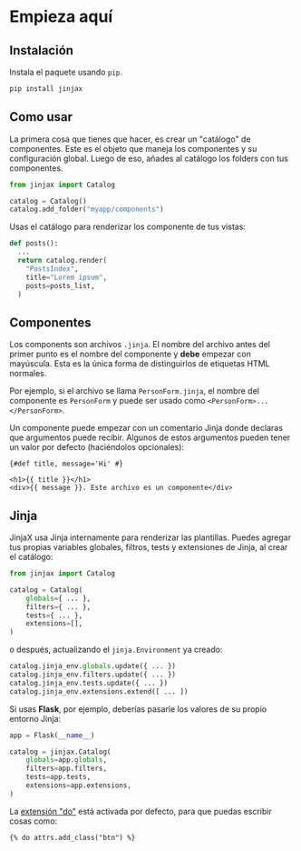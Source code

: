 # Empieza aquí

## Instalación

Instala el paquete usando `pip`.

```bash
pip install jinjax
```

## Como usar

La primera cosa que tienes que hacer, es crear un "catálogo" de componentes. Este es el objeto que maneja los componentes y su configuración global. Luego de eso, añades al catálogo los folders con tus componentes.

```python
from jinjax import Catalog

catalog = Catalog()
catalog.add_folder("myapp/components")
```

Usas el catálogo para renderizar los componente de tus vistas:

```python
def posts():
  ...
  return catalog.render(
    "PostsIndex",
    title="Lorem ipsum",
    posts=posts_list,
  )

```

## Componentes

Los components son archivos `.jinja`. El nombre del archivo antes del primer punto es el nombre del componente y **debe** empezar con mayúscula. Esta es la única forma de distinguirlos de etiquetas HTML normales.

Por ejemplo, si el archivo se llama `PersonForm.jinja`, el nombre del componente es `PersonForm` y puede ser usado como `<PersonForm>...</PersonForm>`.

Un componente puede empezar con un comentario Jinja donde declaras que argumentos puede recibir. Algunos de estos argumentos pueden tener un valor por defecto (haciéndolos opcionales):

```html+jinja
{#def title, message='Hi' #}

<h1>{{ title }}</h1>
<div>{{ message }}. Este archivo es un componente</div>
```

## Jinja

JinjaX usa Jinja internamente para renderizar las plantillas. Puedes agregar tus propias variables globales, filtros, tests y extensiones de Jinja, al crear el catálogo:

```python
from jinjax import Catalog

catalog = Catalog(
    globals={ ... },
    filters={ ... },
    tests={ ... },
    extensions=[],
)
```

o después, actualizando el `jinja.Environment` ya creado:

```python
catalog.jinja_env.globals.update({ ... })
catalog.jinja_env.filters.update({ ... })
catalog.jinja_env.tests.update({ ... })
catalog.jinja_env.extensions.extend([ ... ])
```

Si usas **Flask**, por ejemplo, deberías pasarle los valores de su propio entorno Jinja:

```python
app = Flask(__name__)

catalog = jinjax.Catalog(
    globals=app.globals,
    filters=app.filters,
    tests=app.tests,
    extensions=app.extensions,
)
```

La [extensión "do"](https://jinja.palletsprojects.com/en/3.0.x/extensions/#expression-statement) está activada por defecto, para que puedas escribir cosas como:

```html+jinja
{% do attrs.add_class("btn") %}
```
